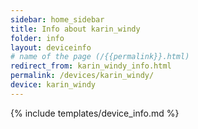 ```yaml
---
sidebar: home_sidebar
title: Info about karin_windy
folder: info
layout: deviceinfo
# name of the page (/{{permalink}}.html)
redirect_from: karin_windy_info.html
permalink: /devices/karin_windy/
device: karin_windy
---
```

{% include templates/device_info.md %}
